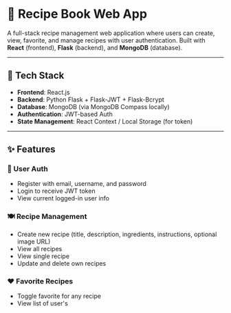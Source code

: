 # 🥘 Recipe Book Web App

A full-stack recipe management web application where users can create, view, favorite, and manage recipes with user authentication. Built with **React** (frontend), **Flask** (backend), and **MongoDB** (database).  

---

## 🔧 Tech Stack

- **Frontend**: React.js
- **Backend**: Python Flask + Flask-JWT + Flask-Bcrypt
- **Database**: MongoDB (via MongoDB Compass locally)
- **Authentication**: JWT-based Auth
- **State Management**: React Context / Local Storage (for token)

---

## ✨ Features

### 👥 User Auth
- Register with email, username, and password
- Login to receive JWT token
- View current logged-in user info

### 🍽️ Recipe Management
- Create new recipe (title, description, ingredients, instructions, optional image URL)
- View all recipes
- View single recipe
- Update and delete own recipes

### ❤️ Favorite Recipes
- Toggle favorite for any recipe
- View list of user's
